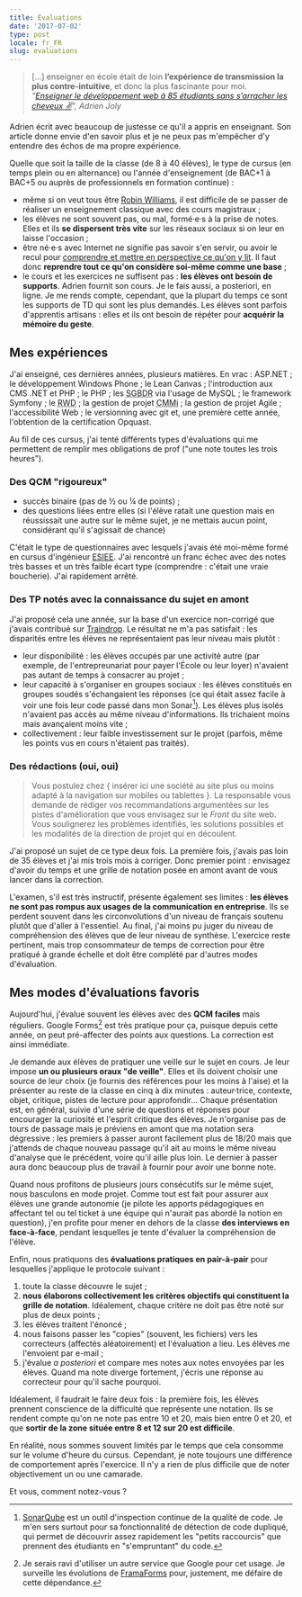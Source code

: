 ```yaml
---
title: Évaluations
date: '2017-07-02'
type: post
locale: fr_FR
slug: evaluations
---
```


> [...] enseigner en école était de loin **l’expérience de transmission la plus contre-intuitive**, et donc la plus fascinante pour moi.  
> <cite>"[Enseigner le développement web à 85 étudiants sans s’arracher les cheveux ✌️](https://medium.com/scribe/enseigner-le-d%C3%A9veloppement-web-%C3%A0-85-%C3%A9tudiants-sans-sarracher-les-cheveux-%EF%B8%8F-e518274f7063)", Adrien Joly</cite>

Adrien écrit avec beaucoup de justesse ce qu'il a appris en enseignant. Son article donne envie d'en savoir plus et je ne peux pas m'empêcher d'y entendre des échos de ma propre expérience.

<!-- more -->

Quelle que soit la taille de la classe (de 8 à 40 élèves), le type de cursus (en temps plein ou en alternance) ou l'année d'enseignement (de BAC+1 à BAC+5 ou auprès de professionnels en formation continue) :

* même si on veut tous être [Robin Williams](https://www.youtube.com/watch?v=4lj185DaZ_o), il est difficile de se passer de réaliser un enseignement classique avec des cours magistraux ;
* les élèves ne sont souvent pas, ou mal, formé·e·s à la prise de notes. Elles et ils **se dispersent très vite** sur les réseaux sociaux si on leur en laisse l'occasion ;
* être né·e·s avec Internet ne signifie pas savoir s'en servir, ou avoir le recul pour [comprendre et mettre en perspective ce qu'on y lit](/2016/11/infobesite-et-rebellion/). Il faut donc **reprendre tout ce qu'on considère soi-même comme une base** ;
* le cours et les exercices ne suffisent pas : **les élèves ont besoin de supports**. Adrien fournit son cours. Je le fais aussi, a posteriori, en ligne. Je me rends compte, cependant, que la plupart du temps ce sont les supports de TD qui sont les plus demandés. Les élèves sont parfois d'apprentis artisans : elles et ils ont besoin de répéter pour **acquérir la mémoire du geste**.

## Mes expériences

J'ai enseigné, ces dernières années, plusieurs matières. En vrac : ASP.NET ; le développement Windows Phone ; le <span lang="en">Lean Canvas</span> ; l'introduction aux CMS .NET et PHP ; le PHP ; les <abbr title="Systèmes de gestion de bases de données relationelles">SGBDR</abbr> via l'usage de MySQL ; le framework Symfony ; le <abbr title="Responsive Web Design" lang="en">RWD</abbr> ; la gestion de projet <abbr title="Capability Maturity Model integration">CMMi</abbr> ; la gestion de projet Agile ; l'accessibilité Web ; le <span lang="en" title="gestion de version de code source">versionning</span> avec git et, une première cette année, l'obtention de la certification Opquast.

Au fil de ces cursus, j'ai tenté différents types d'évaluations qui me permettent de remplir mes obligations de prof ("une note toutes les trois heures").

### Des QCM "rigoureux"

* succès binaire (pas de ½ ou ¼ de points) ;
* des questions liées entre elles (si l'élève ratait une question mais en réussissait une autre sur le même sujet, je ne mettais aucun point, considérant qu'il s'agissait de chance)

C'était le type de questionnaires avec lesquels j'avais été moi-même formé en cursus d'ingénieur [ESIEE](http://www.esiee.fr/ "Site Web de l'École Supérieur d'Ingénieurs en Électronique et Électrotechnique"). J'ai rencontré un franc échec avec des notes très basses et un très faible écart type (comprendre : c'était une vraie boucherie). J'ai rapidement arrêté.

### Des TP notés avec la connaissance du sujet en amont

J'ai proposé cela une année, sur la base d'un exercice non-corrigé que j'avais contribué sur [Traindrop](https://traindrop.github.io/). Le résultat ne m'a pas satisfait : les disparités entre les élèves ne représentaient pas leur niveau mais plutôt :

* leur disponibilité : les élèves occupés par une activité autre (par exemple, de l'entrepreunariat pour payer l'École ou leur loyer) n'avaient pas autant de temps à consacrer au projet ;
* leur capacité à s'organiser en groupes sociaux : les élèves constitués en groupes soudés s'échangaient les réponses (ce qui était assez facile à voir une fois leur code passé dans mon Sonar[^sonar]). Les élèves plus isolés n'avaient pas accès au même niveau d'informations. Ils trichaient moins mais avançaient moins vite ;
* collectivement : leur faible investissement sur le projet (parfois, même les points vus en cours n'étaient pas traités).

[^sonar]: [SonarQube](https://www.sonarqube.org/) est un outil d'inspection continue de la qualité de code. Je m'en sers surtout pour sa fonctionnalité de détection de code dupliqué, qui permet de découvrir assez rapidement les "petits raccourcis" que prennent des étudiants en "s'empruntant" du code.

### Des rédactions (oui, oui)

> Vous postulez chez {&nbsp;insérer ici une société au site plus ou moins adapté à la navigation sur mobiles ou tablettes&nbsp;}. La responsable vous demande de rédiger vos recommandations argumentées sur les pistes d'amélioration que vous envisagez sur le _Front_ du site web. Vous soulignerez les problèmes identifiés, les solutions possibles et les modalités de la direction de projet qui en découlent.

J'ai proposé un sujet de ce type deux fois. La première fois, j'avais pas loin de 35 élèves et j'ai mis trois mois à corriger. Donc premier point : envisagez d'avoir du temps et une grille de notation posée en amont avant de vous lancer dans la correction.

L'examen, s'il est très instructif, présente également ses limites : **les élèves ne sont pas rompus aux usages de la communication en entreprise**. Ils se perdent souvent dans les circonvolutions d'un niveau de français soutenu plutôt que d'aller à l'essentiel. Au final, j'ai moins pu juger du niveau de compréhension des élèves que de leur niveau de synthèse. L'exercice reste pertinent, mais trop consommateur de temps de correction pour être pratiqué à grande échelle et doit être complété par d'autres modes d'évaluation.

## Mes modes d'évaluations favoris

Aujourd'hui, j'évalue souvent les élèves avec des **QCM faciles** mais réguliers. Google Forms[^alt] est très pratique pour ça, puisque depuis cette année, on peut pré-affecter des points aux questions. La correction est ainsi immédiate.

[^alt]: Je serais ravi d'utiliser un autre service que Google pour cet usage. Je surveille les évolutions de [FramaForms](https://framaforms.org/) pour, justement, me défaire de cette dépendance.

Je demande aux élèves de pratiquer une veille sur le sujet en cours. Je leur impose **un ou plusieurs oraux "de veille"**. Elles et ils doivent choisir une source de leur choix (je fournis des références pour les moins à l'aise) et la présenter au reste de la classe en cinq à dix minutes : auteur·trice, contexte, objet, critique, pistes de lecture pour approfondir… Chaque présentation est, en général, suivie d'une série de questions et réponses pour encourager la curiosité et l'esprit critique des élèves. Je n'organise pas de tours de passage mais je préviens en amont que ma notation sera dégressive : les premiers à passer auront facilement plus de 18/20 mais que j'attends de chaque nouveau passage qu'il ait au moins le même niveau d'analyse que le précédent, voire qu'il aille plus loin. Le dernier à passer aura donc beaucoup plus de travail à fournir pour avoir une bonne note.

Quand nous profitons de plusieurs jours consécutifs sur le même sujet, nous basculons en mode projet. Comme tout est fait pour assurer aux élèves une grande autonomie (je pilote les apports pédagogiques en affectant tel ou tel ticket à une équipe qui n'aurait pas abordé la notion en question), j'en profite pour mener en dehors de la classe **des interviews en face-à-face**, pendant lesquelles je tente d'évaluer la compréhension de l'élève.

Enfin, nous pratiquons des **évaluations pratiques en pair-à-pair** pour lesquelles j'applique le protocole suivant :

1.  toute la classe découvre le sujet ;
1.  **nous élaborons collectivement les critères objectifs qui constituent la grille de notation**. Idéalement, chaque critère ne doit pas être noté sur plus de deux points ;
1.  les élèves traitent l'énoncé ;
1.  nous faisons passer les "copies" (souvent, les fichiers) vers les correcteurs (affectés aléatoirement) et l'évaluation a lieu. Les élèves me l'envoient par e-mail ;
1.  j'évalue _a posteriori_ et compare mes notes aux notes envoyées par les élèves. Quand ma note diverge fortement, j'écris une réponse au correcteur pour qu'il sache pourquoi.

Idéalement, il faudrait le faire deux fois : la première fois, les élèves prennent conscience de la difficulté que représente une notation. Ils se rendent compte qu'on ne note pas entre 10 et 20, mais bien entre 0 et 20, et que **sortir de la zone située entre 8 et 12 sur 20 est difficile**.

En réalité, nous sommes souvent limités par le temps que cela consomme sur le volume d'heure du cursus. Cependant, je note toujours une différence de comportement après l'exercice. Il n'y a rien de plus difficile que de noter objectivement un ou une camarade.

Et vous, comment notez-vous ?
